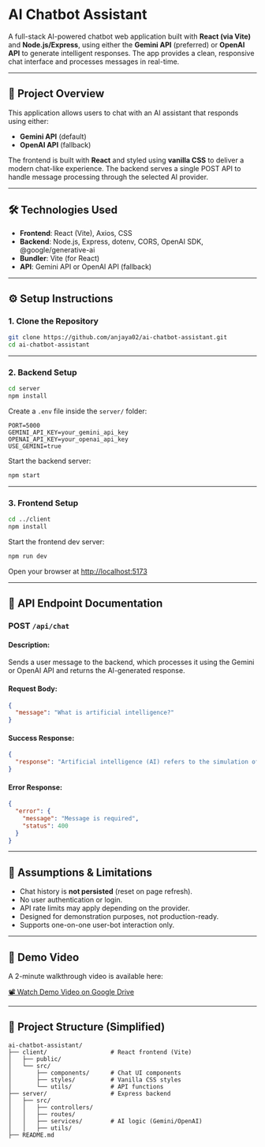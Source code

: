 # AI Chatbot Assistant

A full-stack AI-powered chatbot web application built with **React (via Vite)** and **Node.js/Express**, using either the **Gemini API** (preferred) or **OpenAI API** to generate intelligent responses. The app provides a clean, responsive chat interface and processes messages in real-time.

---

## 📌 Project Overview

This application allows users to chat with an AI assistant that responds using either:
- **Gemini API** (default)
- **OpenAI API** (fallback)

The frontend is built with **React** and styled using **vanilla CSS** to deliver a modern chat-like experience. The backend serves a single POST API to handle message processing through the selected AI provider.

---

## 🛠️ Technologies Used

- **Frontend**: React (Vite), Axios, CSS
- **Backend**: Node.js, Express, dotenv, CORS, OpenAI SDK, @google/generative-ai
- **Bundler**: Vite (for React)
- **API**: Gemini API or OpenAI API (fallback)

---

## ⚙️ Setup Instructions

### 1. Clone the Repository

```bash
git clone https://github.com/anjaya02/ai-chatbot-assistant.git
cd ai-chatbot-assistant
````

---

### 2. Backend Setup

```bash
cd server
npm install
```

Create a `.env` file inside the `server/` folder:

```
PORT=5000
GEMINI_API_KEY=your_gemini_api_key
OPENAI_API_KEY=your_openai_api_key
USE_GEMINI=true
```

Start the backend server:

```bash
npm start
```

---

### 3. Frontend Setup

```bash
cd ../client
npm install
```

Start the frontend dev server:

```bash
npm run dev
```

Open your browser at [http://localhost:5173](http://localhost:5173)

---

## 🔌 API Endpoint Documentation

### POST `/api/chat`

#### Description:

Sends a user message to the backend, which processes it using the Gemini or OpenAI API and returns the AI-generated response.

#### Request Body:

```json
{
  "message": "What is artificial intelligence?"
}
```

#### Success Response:

```json
{
  "response": "Artificial intelligence (AI) refers to the simulation of human intelligence in machines..."
}
```

#### Error Response:

```json
{
  "error": {
    "message": "Message is required",
    "status": 400
  }
}
```

---

## 🧠 Assumptions & Limitations

* Chat history is **not persisted** (reset on page refresh).
* No user authentication or login.
* API rate limits may apply depending on the provider.
* Designed for demonstration purposes, not production-ready.
* Supports one-on-one user-bot interaction only.

---

## 📸 Demo Video

A 2-minute walkthrough video is available here:

[📽️ Watch Demo Video on Google Drive]([https://drive.google.com/your-shared-video-link](https://drive.google.com/file/d/1VwAwOJvmVnGdNay4DxQqhnt5BmuB0u7c/view?usp=drive_link))

---

## 📁 Project Structure (Simplified)

```
ai-chatbot-assistant/
├── client/                  # React frontend (Vite)
│   ├── public/
│   └── src/
│       ├── components/      # Chat UI components
│       ├── styles/          # Vanilla CSS styles
│       └── utils/           # API functions
├── server/                  # Express backend
│   ├── src/
│   │   ├── controllers/
│   │   ├── routes/
│   │   ├── services/        # AI logic (Gemini/OpenAI)
│   │   ├── utils/
├── README.md
```
